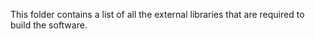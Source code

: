 This folder contains a list of all the external libraries that are required to build the software.  
